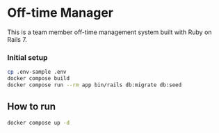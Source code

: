 # Off-time Manager

This is a team member off-time management system built with Ruby on Rails 7.

### Initial setup
```bash
cp .env-sample .env
docker compose build
docker compose run --rm app bin/rails db:migrate db:seed
```

## How to run
```bash
docker compose up -d
```
